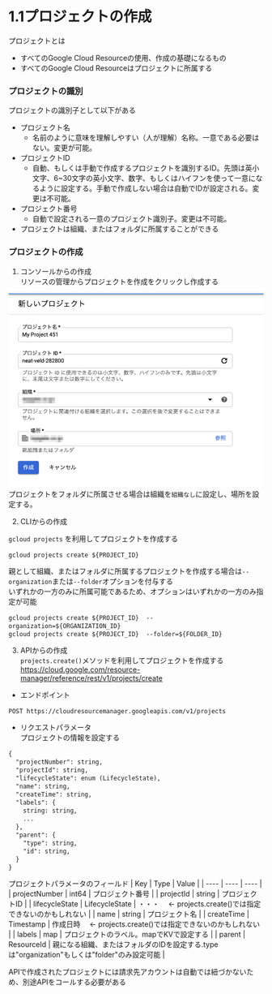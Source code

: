 # 1.1プロジェクトの作成
プロジェクトとは
- すべてのGoogle Cloud Resourceの使用、作成の基礎になるもの
- すべてのGoogle Cloud Resourceはプロジェクトに所属する

### プロジェクトの識別
プロジェクトの識別子として以下がある
- プロジェクト名
  - 名前のように意味を理解しやすい（人が理解）名称。一意である必要はない。変更が可能。
- プロジェクトID
  - 自動、もしくは手動で作成するプロジェクトを識別するID。先頭は英小文字、6~30文字の英小文字、数字、もしくはハイフンを使って一意になるように設定する。手動で作成しない場合は自動でIDが設定される。変更は不可能。
- プロジェクト番号
  - 自動で設定される一意のプロジェクト識別子。変更は不可能。
- プロジェクトは組織、またはフォルダに所属することができる

### プロジェクトの作成
1. コンソールからの作成  
リソースの管理からプロジェクトを作成をクリックし作成する

![プロジェクトの作成](./1_1_create_project/create_project.png)
プロジェクトをフォルダに所属させる場合は組織を`組織なし`に設定し、場所を設定する。

2. CLIからの作成  

`gcloud projects` を利用してプロジェクトを作成する
```
gcloud projects create ${PROJECT_ID}
```
親として組織、またはフォルダに所属するプロジェクトを作成する場合は`--organization`または`--folder`オプションを付与する  
いずれかの一方のみに所属可能であるため、オプションはいずれかの一方のみ指定が可能
```
gcloud projects create ${PROJECT_ID}  --organization=${ORGANIZATION_ID}
gcloud projects create ${PROJECT_ID}  --folder=${FOLDER_ID}
```

3. APIからの作成  
`projects.create()`メソッドを利用してプロジェクトを作成する  
https://cloud.google.com/resource-manager/reference/rest/v1/projects/create

- エンドポイント
```
POST https://cloudresourcemanager.googleapis.com/v1/projects
```
- リクエストパラメータ  
プロジェクトの情報を設定する
```
{
  "projectNumber": string,
  "projectId": string,
  "lifecycleState": enum (LifecycleState),
  "name": string,
  "createTime": string,
  "labels": {
    string: string,
    ...
  },
  "parent": {
    "type": string,
    "id": string,
  }
}
```
プロジェクトパラメータのフィールド
|  Key  |  Type  |  Value  |
| ---- | ---- | ---- |
|  projectNumber  |  int64  |  プロジェクト番号  |
|  projectId  |  string  |  プロジェクトID  |
|  lifecycleState  |  LifecycleState  |  ・・・ 　← projects.create()では指定できないのかもしれない |
|  name  |  string  |  プロジェクト名  |
|  createTime  |  Timestamp  |  作成日時 　← projects.create()では指定できないのかもしれない |
|  labels  |  map  |  プロジェクトのラベル。mapでKVで設定する  |
|  parent  |  ResourceId  |  親になる組織、またはフォルダのIDを設定する.typeは"organization"もしくは"folder"のみ設定可能  |

APIで作成されたプロジェクトには請求先アカウントは自動では紐づかないため、別途APIをコールする必要がある